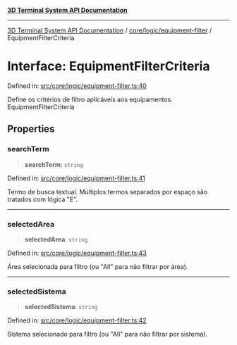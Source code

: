 [**3D Terminal System API Documentation**](../../../../README.md)

***

[3D Terminal System API Documentation](../../../../README.md) / [core/logic/equipment-filter](../README.md) / EquipmentFilterCriteria

# Interface: EquipmentFilterCriteria

Defined in: [src/core/logic/equipment-filter.ts:40](https://github.com/Dicommunitas/ThreeJS_Terminal_3D/blob/badc3233eff8eb21985e1864af032399a617b0af/src/core/logic/equipment-filter.ts#L40)

Define os critérios de filtro aplicáveis aos equipamentos.
 EquipmentFilterCriteria

## Properties

### searchTerm

> **searchTerm**: `string`

Defined in: [src/core/logic/equipment-filter.ts:41](https://github.com/Dicommunitas/ThreeJS_Terminal_3D/blob/badc3233eff8eb21985e1864af032399a617b0af/src/core/logic/equipment-filter.ts#L41)

Termo de busca textual. Múltiplos termos separados por espaço são tratados com lógica "E".

***

### selectedArea

> **selectedArea**: `string`

Defined in: [src/core/logic/equipment-filter.ts:43](https://github.com/Dicommunitas/ThreeJS_Terminal_3D/blob/badc3233eff8eb21985e1864af032399a617b0af/src/core/logic/equipment-filter.ts#L43)

Área selecionada para filtro (ou "All" para não filtrar por área).

***

### selectedSistema

> **selectedSistema**: `string`

Defined in: [src/core/logic/equipment-filter.ts:42](https://github.com/Dicommunitas/ThreeJS_Terminal_3D/blob/badc3233eff8eb21985e1864af032399a617b0af/src/core/logic/equipment-filter.ts#L42)

Sistema selecionado para filtro (ou "All" para não filtrar por sistema).
